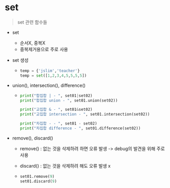 # set

>set 관련 함수들



- set

  - 순서X, 중복X
  - 중복제거용으로 주로 사용

- set 생성

  - ```python
    temp = {'jslim','teacher'}
    temp = set([1,2,3,4,5,5,5,5])
    ```

- union(), intersection(), difference() 

  - ```python
    print("합집합 | - ", set01|set02)
    print("합집합 union - ", set01.union(set02))
    
    print("교집합 & - ", set01&set02)
    print("교집합 intersection - ", set01.intersection(set02))
    
    print("차집합 - - ", set01 - set02)
    print("차집합 difference - ", set01.difference(set02))
    ```

- remove(), discard() 

  - remove() : 없는 것을 삭제하려 하면 오류 발생 -> debug의 발견을 위해 주로 사용

  - discard() : 없는 것을 삭제하려 해도 오류 발생 x

  - ```python
    set01.remove(9)
    set01.discard(9)
    ```

